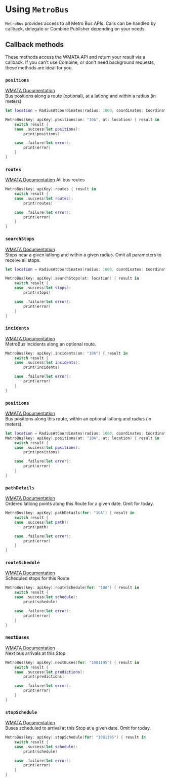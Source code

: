# Using `MetroBus`

`MetroBus` provides access to all Metro Bus APIs. Calls can be handled by callback, delegate or Combine Publisher depending on your needs.

## Callback methods
These methods access the WMATA API and return your result via a callback. If you can't use Combine, or don't need background requests, these methods are ideal for you.

### `positions`

[WMATA Documentation][positions]  
Bus positions along a route (optional), at a latlong and within a radius (in meters)

```swift
let location = RadiusAtCoordinates(radius: 1000, coordinates: Coordinates(latitude: 38.8817596, longitude: -77.0166426))

MetroBus(key: apiKey).positions(on: "10A", at: location) { result in
    switch result {
    case .success(let positions):
        print(positions)

    case .failure(let error):
        print(error)
    }
}
```

### `routes`

[WMATA Documentation][routes]
All bus routes

```swift
MetroBus(key: apiKey).routes { result in
    switch result {
    case .success(let routes):
        print(routes)

    case .failure(let error):
        print(error)
    }
}
```

### `searchStops`

[WMATA Documentation][search-stops]  
Stops near a given latlong and within a given radius. Omit all parameters to receive all stops.

```swift
let location = RadiusAtCoordinates(radius: 1000, coordinates: Coordinates(latitude: 38.8817596, longitude: -77.0166426))

MetroBus(key: apiKey).searchStops(at: location) { result in
    switch result {
    case .success(let stops):
        print(stops)

    case .failure(let error):
        print(error)
    }
}
```

### `incidents`

[WMATA Documentation][incidents]  
MetroBus incidents along an optional route.

```swift
MetroBus(key: apiKey).incidents(on: "10A") { result in
    switch result {
    case .success(let incidents):
        print(incidents)

    case .failure(let error):
        print(error)
    }
}
```

### `positions`

[WMATA Documentation][positions]  
Bus positions along this route, within an optional latlong and radius (in meters).

```swift
let location = RadiusAtCoordinates(radius: 1000, coordinates: Coordinates(latitude: 38.8817596, longitude: -77.0166426))
MetroBus(key: apiKey).positions(at: "10A", at: location) { result in
    switch result {
    case .success(let positions):
        print(positions)

    case .failure(let error):
        print(error)
    }
}
```

### `pathDetails`

[WMATA Documentation][path-details]  
Ordered latlong points along this Route for a given date. Omit for today.

```swift
MetroBus(key: apiKey).pathDetails(for: "10A") { result in
    switch result {
    case .success(let path):
        print(path)

    case .failure(let error):
        print(error)
    }
}
```

### `routeSchedule`

[WMATA Documentation][route-schedule]  
Scheduled stops for this Route

```swift
MetroBus(key: apiKey).routeSchedule(for: "10A") { result in
    switch result {
    case .success(let schedule):
        print(schedule)

    case .failure(let error):
        print(error)
    }
}
```

### `nextBuses`

[WMATA Documentation][next-buses]  
Next bus arrivals at this Stop

```swift
MetroBus(key: apiKey).nextBuses(for: "1001195") { result in
    switch result {
    case .success(let predictions):
        print(predictions)

    case .failure(let error):
        print(error)
    }
}
```

### `stopSchedule`

[WMATA Documentation][stop-schedule]  
Buses scheduled to arrival at this Stop at a given date. Omit for today.

```swift
MetroBus(key: apiKey).stopSchedule(for: "1001195") { result in
    switch result {
    case .success(let schedule):
        print(schedule)

    case .failure(let error):
        print(error)
    }
}
```

[positions]: https://developer.wmata.com/docs/services/54763629281d83086473f231/operations/5476362a281d830c946a3d68
[routes]: https://developer.wmata.com/docs/services/54763629281d83086473f231/operations/5476362a281d830c946a3d6a
[search-stops]: https://developer.wmata.com/docs/services/54763629281d83086473f231/operations/5476362a281d830c946a3d6d
[incidents]: https://developer.wmata.com/docs/services/54763641281d83086473f232/operations/54763641281d830c946a3d75
[positions]: https://developer.wmata.com/docs/services/54763629281d83086473f231/operations/5476362a281d830c946a3d68
[path-details]: https://developer.wmata.com/docs/services/54763629281d83086473f231/operations/5476362a281d830c946a3d69
[route-schedule]: https://developer.wmata.com/docs/services/54763629281d83086473f231/operations/5476362a281d830c946a3d6b
[next-buses]: https://developer.wmata.com/docs/services/5476365e031f590f38092508/operations/5476365e031f5909e4fe331d
[stop-schedule]: https://developer.wmata.com/docs/services/54763629281d83086473f231/operations/5476362a281d830c946a3d6c
